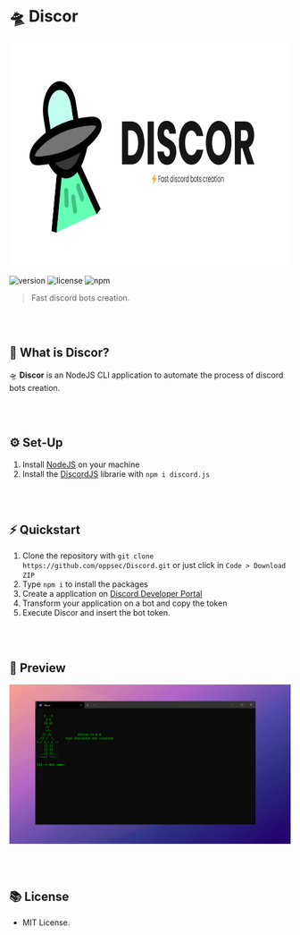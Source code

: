 # 🛸 Discor

<img src="./src/Views/img/banner.png" widht="100" height="400"><br>

![version](https://img.shields.io/badge/Version-1.2.1-brightgreen.svg?style=for-the-badge)
![license](https://img.shields.io/badge/License-MIT-blue.svg?style=for-the-badge)
![npm](https://img.shields.io/badge/NPM-v12.19-purple.svg?style=for-the-badge)

> Fast discord bots creation.

<br><br>

## 🤔 What is Discor?
🛸 **Discor** is an NodeJS CLI application to automate the process of discord bots creation.

<br><br>

## ⚙️ Set-Up
1. Install [NodeJS](http://nodejs.org/) on your machine
2. Install the [DiscordJS](https://discord.js.org/) librarie with `npm i discord.js`

<br><br>

## ⚡ Quickstart
1. Clone the repository with `git clone https://github.com/oppsec/Discord.git` or just click in `Code > Download ZIP`
2. Type `npm i` to install the packages
3. Create a application on [Discord Developer Portal](https://discord.com/developers/applications)
4. Transform your application on a bot and copy the token
5. Execute Discor and insert the bot token.

<br><br>

## 👀 Preview

<img src="./src/Views/img/preview.gif" width="800">

<br><br>

## 📚 License
- MIT License.
